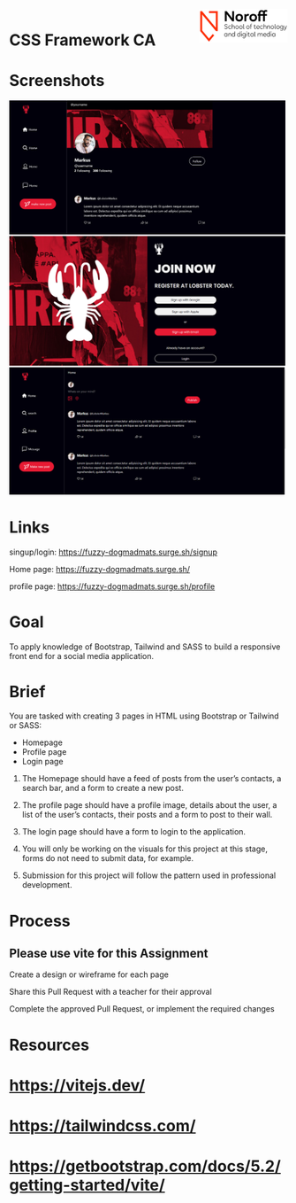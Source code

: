 <img src="./.readme/noroff-light.png" width="160" align="right">

# CSS Framework CA

# Screenshots

<img src=".\.readme\lobster-test.png" width="500">
<img src=".\.readme\lobster-signin.png" width="500">
<img src=".\.readme\lobster-index.png" width="500">

# Links
singup/login:
https://fuzzy-dogmadmats.surge.sh/signup

Home page:
https://fuzzy-dogmadmats.surge.sh/

profile page: 
https://fuzzy-dogmadmats.surge.sh/profile
# Goal

To apply knowledge of Bootstrap, Tailwind and SASS to build a responsive front end for a social media application.

# Brief

You are tasked with creating 3 pages in HTML using Bootstrap or Tailwind or SASS:

- Homepage
- Profile page
- Login page

1. The Homepage should have a feed of posts from the user’s contacts, a search bar, and a form to create a new post.

2. The profile page should have a profile image, details about the user, a list of the user’s contacts, their posts and a form to post to their wall.

3. The login page should have a form to login to the application.

4. You will only be working on the visuals for this project at this stage, forms do not need to submit data, for example.

5. Submission for this project will follow the pattern used in professional development.

# Process

## Please use vite for this Assignment

Create a design or wireframe for each page

Share this Pull Request with a teacher for their approval

Complete the approved Pull Request, or implement the required changes

# Resources

# https://vitejs.dev/

# https://tailwindcss.com/

# https://getbootstrap.com/docs/5.2/getting-started/vite/
